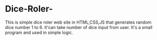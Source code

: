 # Dice-Roler-
This is simple dice roler web site in HTML,CSS,JS that generates random dice number 1 to 6.
It'can take number of dice input from user.
It's a small program and used in simple logic.
